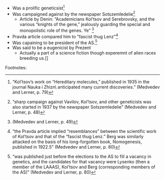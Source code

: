 - Was a prolific geneticsist[^3]
- Was campaigned against by the newspaper Sotszemledelie[^1]
	- Article by Denin: “Academicians Kol’tsov and Serebrovsky,  and the various “knights of the gene,” jealously guarding the special and monopolistic role of the genes. Ye”  [^2]
- Pravda article compared him to "fascist thug Lenz"[^4]
- Was capaining to be president of the AS.[^5]
- Was said to be a eugenicist by Prezent
	- Actually a part of a science fiction though experemnt of alien races breeding us.[]



Footnotes:

[^1]:“sharp campaign against Vavilov, Kol’tsov, and other  geneticists was also started in 1937 by the newspaper Sotszemledelie”  (Medvedev and Lerner, p. 48)

[^2]:(Medvedev and Lerner, p. 49)

[^3]:“Kol’tsov’s work on “Hereditary  molecules,” published in 1935 in the journal Nauka i Zhizn\  anticipated many current discoveries.”  (Medvedev and Lerner, p. 79)

[^4]:“the  Pravda article implied “resemblances” between the scientific  work of Kol’tsov and that of the “fascist thug Lenz.” Berg  was similarly attacked on the basis of his long-forgotten book,  Nomogenesis, published in 1922.5”  (Medvedev and Lerner, p. 80)

[^5]:“was published just before the elections to the  AS to fill a vacancy in genetics, and the candidates for that  vacancy were Lysenko (then a member of the LAAAS),  Kol’tsov and Berg (corresponding members of the AS)”  (Medvedev and Lerner, p. 80)

[^6]:“Kol’tsov’s significant contribution to the development of  cytology and genetics makes it necessary to evaluate more  fairly his early eugenical works published in the Rnssky  Evgenichesky Zhurnal in 1922-1923, which became known  to the wider public in 1937, thanks to Prezent.”  (Medvedev and Lerner, p. 81)

